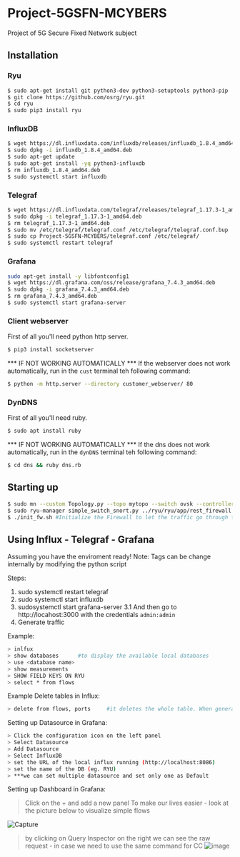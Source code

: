 # Project-5GSFN-MCYBERS
Project of 5G Secure Fixed Network subject

## Installation
### Ryu
```sh
$ sudo apt-get install git python3-dev python3-setuptools python3-pip
$ git clone https://github.com/osrg/ryu.git
$ cd ryu
$ sudo pip3 install ryu
```

### InfluxDB
```sh
$ wget https://dl.influxdata.com/influxdb/releases/influxdb_1.8.4_amd64.deb
$ sudo dpkg -i influxdb_1.8.4_amd64.deb
$ sudo apt-get update
$ sudo apt-get install -yq python3-influxdb
$ rm influxdb_1.8.4_amd64.deb
$ sudo systemctl start influxdb
```

### Telegraf
```sh
$ wget https://dl.influxdata.com/telegraf/releases/telegraf_1.17.3-1_amd64.deb
$ sudo dpkg -i telegraf_1.17.3-1_amd64.deb
$ rm telegraf_1.17.3-1_amd64.deb
$ sudo mv /etc/telegraf/telegraf.conf /etc/telegraf/telegraf.conf.bup
$ sudo cp Project-5GSFN-MCYBERS/telegraf.conf /etc/telegraf/
$ sudo systemctl restart telegraf
```

### Grafana
```sh
sudo apt-get install -y libfontconfig1
$ wget https://dl.grafana.com/oss/release/grafana_7.4.3_amd64.deb
$ sudo dpkg -i grafana_7.4.3_amd64.deb
$ rm grafana_7.4.3_amd64.deb
$ sudo systemctl start grafana-server
```

### Client webserver
First of all you'll need python http server. 
```sh
$ pip3 install socketserver
```

*** IF NOT WORKING AUTOMATICALLY ***
If the webserver does not work automatically, run in the `cust` terminal teh following command:

```sh
$ python -m http.server --directory customer_webserver/ 80
```

### DynDNS
First of all you'll need ruby. 
```sh
$ sudo apt install ruby
```

*** IF NOT WORKING AUTOMATICALLY ***
If the dns does not work automatically, run in the `dynDNS` terminal teh following command:

```sh
$ cd dns && ruby dns.rb
```




## Starting up
```sh
$ sudo mn --custom Topology.py --topo mytopo --switch ovsk --controller remote #Creates the network
$ sudo ryu-manager simple_switch_snort.py ../ryu/ryu/app/rest_firewall.py # Sets up the controller with telegraf and the Firewall
$ ./init_fw.sh #Initialize the Firewall to let the traffic go through the switches. Add execution permission to the script if it is necessary.
```

## Using Influx - Telegraf - Grafana

Assuming you have the enviroment ready!
Note: Tags can be change internally by modifying the python script

Steps:
1. sudo systemctl restart telegraf
2. sudo systemctl start influxdb
3. sudosystemctl start grafana-server
    3.1 And then go to http://locahost:3000 with the credentials `admin:admin`
4. Generate traffic


Example: 
```sh
> inlfux
> show databases      #to display the available local databases
> use <database name>
> show measurements
> SHOW FIELD KEYS ON RYU
> select * from flows
```
Example Delete tables in Influx: 
```sh
> delete from flows, ports     #it deletes the whole table. When generating new flows the table reappears!
```
 
Setting up Datasource in Grafana:
```sh
> Click the configuration icon on the left panel
> Select Datasource
> Add Datasource
> Select InfluxDB
> set the URL of the local influx running (http://localhost:8086)
> set the name of the DB (eg. RYU)
> ***we can set multiple datasource and set only one as Default
```

Setting up Dashboard in Grafana:

> Click on the + and add a new panel
> To make our lives easier - look at the picture below to visualize simple flows


![Capture](https://user-images.githubusercontent.com/24268426/117440602-8df90700-af34-11eb-88c1-d64ade629b74.PNG)


> by clicking on Query Inspector on the right we can see the raw request - in case we need to use the same command for CC
> ![image](https://user-images.githubusercontent.com/24268426/117441398-96057680-af35-11eb-9e13-b8fd94198aeb.png)


